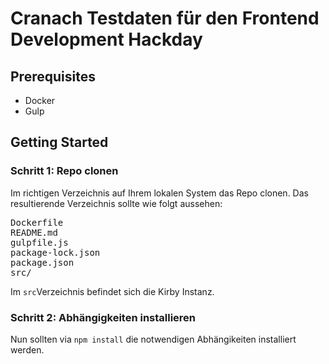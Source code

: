 # Cranach Testdaten für den Frontend Development Hackday

## Prerequisites
- Docker
- Gulp

## Getting Started

### Schritt 1: Repo clonen
Im richtigen Verzeichnis auf Ihrem lokalen System das Repo clonen. Das resultierende Verzeichnis sollte wie folgt aussehen:

<pre>
Dockerfile
README.md
gulpfile.js
package-lock.json
package.json
src/
</pre>

Im `src`Verzeichnis befindet sich die Kirby Instanz.

### Schritt 2: Abhängigkeiten installieren

Nun sollten via `npm install` die notwendigen Abhängikeiten installiert werden.